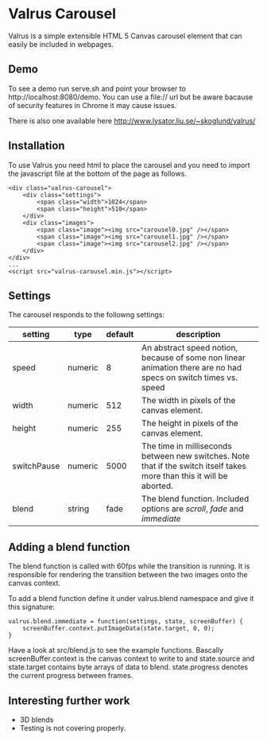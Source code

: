 Valrus Carousel
===============

Valrus is a simple extensible HTML 5 Canvas carousel element that can easily be included 
in webpages.

Demo
-----
To see a demo run serve.sh and point your browser to http://localhost:8080/demo. You 
can use a file:// url but be aware bacause of security features in Chrome it may cause issues.

There is also one available here http://www.lysator.liu.se/~skoglund/valrus/

Installation
--------------
To use Valrus you need html to place the carousel and you need to import the javascript file at the bottom
of the page as follows. 

	<div class="valrus-carousel">
		<div class="settings">
			<span class="width">1024</span>
			<span class="height">510</span>
		</div>
		<div class="images">
			<span class="image"><img src="carousel0.jpg" /></span>
			<span class="image"><img src="carousel1.jpg" /></span>
			<span class="image"><img src="carousel2.jpg" /></span>
		</div>
	</div>
	...
	<script src="valrus-carousel.min.js"></script>

Settings
--------

The carousel responds to the followng settings:

|setting        | type  |default|description|
|---------------|-------|-------|-----------|
|speed          |numeric|8      |An abstract speed notion, because of some non linear animation there are no had specs on switch times vs. speed|
|width          |numeric|512    |The width in pixels of the canvas element.|
|height         |numeric|255    |The height in pixels of the canvas element.|
|switchPause    |numeric|5000   |The time in milliseconds between new switches. Note that if the switch itself takes more than this it will be aborted.|
|blend          |string |fade   |The blend function. Included options are _scroll_, _fade_ and _immediate_|


Adding a blend function
------------------------
The blend function is called with 60fps while the transition is running. It is responsible for rendering the transition between
the two images onto the canvas context.

To add a blend function define it under valrus.blend namespace and give it this signature:

	valrus.blend.immediate = function(settings, state, screenBuffer) {
		screenBuffer.context.putImageData(state.target, 0, 0);
	}

Have a look at src/blend.js to see the example functions. Bascally screenBuffer.context is the canvas context to write to and state.source and state.target contains byte arrays of data to blend. state.progress denotes the current progress between frames.


Interesting further work
------------------------

* 3D blends
* Testing is not covering properly.
